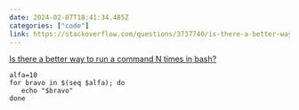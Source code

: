 ```yaml
---
date: 2024-02-07T18:41:34.485Z
categories: ["code"]
link: https://stackoverflow.com/questions/3737740/is-there-a-better-way-to-run-a-command-n-times-in-bash
---
```

[Is there a better way to run a command N times in bash?](https://stackoverflow.com/questions/3737740/is-there-a-better-way-to-run-a-command-n-times-in-bash)

```
alfa=10
for bravo in $(seq $alfa); do
   echo "$bravo"
done
```

